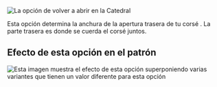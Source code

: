 ![La opción de volver a abrir en la Catedral](./backopening.svg)

Esta opción determina la anchura de la apertura trasera de tu corsé . La parte trasera es donde se cuerda el corsé juntos.

## Efecto de esta opción en el patrón

![Esta imagen muestra el efecto de esta opción superponiendo varias variantes que tienen un valor diferente para esta opción](cathrin_backopening_sample.svg "Efecto de esta opción en el patrón")
